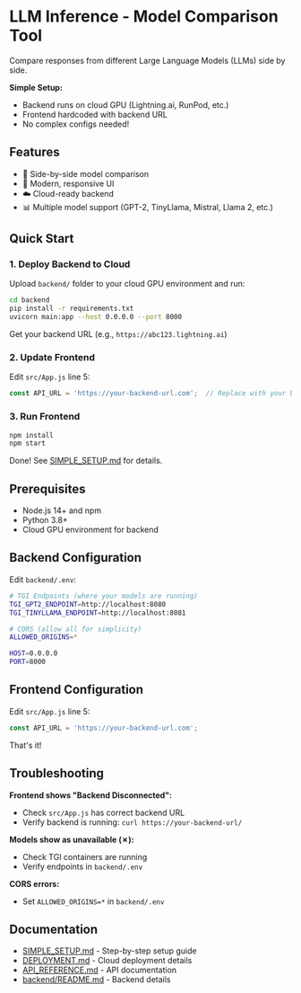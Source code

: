 # LLM Inference - Model Comparison Tool

Compare responses from different Large Language Models (LLMs) side by side.

**Simple Setup:**
- Backend runs on cloud GPU (Lightning.ai, RunPod, etc.)
- Frontend hardcoded with backend URL
- No complex configs needed!

## Features

- 🔄 Side-by-side model comparison
- 🎨 Modern, responsive UI
- ☁️ Cloud-ready backend
- 📊 Multiple model support (GPT-2, TinyLlama, Mistral, Llama 2, etc.)

## Quick Start

### 1. Deploy Backend to Cloud

Upload `backend/` folder to your cloud GPU environment and run:

```bash
cd backend
pip install -r requirements.txt
uvicorn main:app --host 0.0.0.0 --port 8000
```

Get your backend URL (e.g., `https://abc123.lightning.ai`)

### 2. Update Frontend

Edit `src/App.js` line 5:
```javascript
const API_URL = 'https://your-backend-url.com';  // Replace with your URL
```

### 3. Run Frontend

```bash
npm install
npm start
```

Done! See [SIMPLE_SETUP.md](SIMPLE_SETUP.md) for details.

## Prerequisites

- Node.js 14+ and npm
- Python 3.8+
- Cloud GPU environment for backend

## Backend Configuration

Edit `backend/.env`:
```bash
# TGI Endpoints (where your models are running)
TGI_GPT2_ENDPOINT=http://localhost:8080
TGI_TINYLLAMA_ENDPOINT=http://localhost:8081

# CORS (allow all for simplicity)
ALLOWED_ORIGINS=*

HOST=0.0.0.0
PORT=8000
```

## Frontend Configuration

Edit `src/App.js` line 5:
```javascript
const API_URL = 'https://your-backend-url.com';
```

That's it!

## Troubleshooting

**Frontend shows "Backend Disconnected":**
- Check `src/App.js` has correct backend URL
- Verify backend is running: `curl https://your-backend-url/`

**Models show as unavailable (✗):**
- Check TGI containers are running
- Verify endpoints in `backend/.env`

**CORS errors:**
- Set `ALLOWED_ORIGINS=*` in `backend/.env`

## Documentation

- [SIMPLE_SETUP.md](SIMPLE_SETUP.md) - Step-by-step setup guide
- [DEPLOYMENT.md](DEPLOYMENT.md) - Cloud deployment details
- [API_REFERENCE.md](API_REFERENCE.md) - API documentation
- [backend/README.md](backend/README.md) - Backend details
